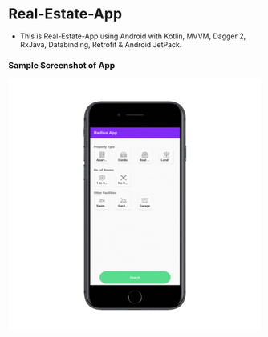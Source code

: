 # Real-Estate-App
- This is Real-Estate-App using Android with Kotlin, MVVM, Dagger 2, RxJava, Databinding, Retrofit & Android JetPack.

### Sample Screenshot of App
<img src = "https://github.com/amankumar367/Real-Estate-App/blob/master/Real-EState-App.gif" />

